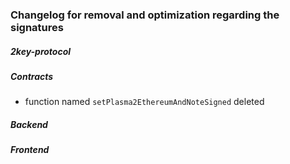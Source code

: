 ### Changelog for removal and optimization regarding the signatures 

##### 2key-protocol



##### Contracts

- function named `setPlasma2EthereumAndNoteSigned` deleted



##### Backend





##### Frontend
